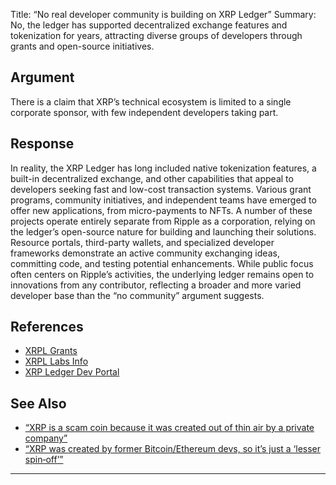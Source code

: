 Title: “No real developer community is building on XRP Ledger”
Summary: No, the ledger has supported decentralized exchange features and tokenization for years, attracting diverse groups of developers through grants and open-source initiatives.

## Argument  
There is a claim that XRP’s technical ecosystem is limited to a single corporate sponsor, with few independent developers taking part.

## Response  
In reality, the XRP Ledger has long included native tokenization features, a built-in decentralized exchange, and other capabilities that appeal to developers seeking fast and low-cost transaction systems. Various grant programs, community initiatives, and independent teams have emerged to offer new applications, from micro-payments to NFTs. A number of these projects operate entirely separate from Ripple as a corporation, relying on the ledger’s open-source nature for building and launching their solutions.  
Resource portals, third-party wallets, and specialized developer frameworks demonstrate an active community exchanging ideas, committing code, and testing potential enhancements. While public focus often centers on Ripple’s activities, the underlying ledger remains open to innovations from any contributor, reflecting a broader and more varied developer base than the “no community” argument suggests.

## References
- [XRPL Grants](https://xrplgrants.org/)
- [XRPL Labs Info](https://xrpl-labs.com/)
- [XRP Ledger Dev Portal](https://xrpl.org/developer-resources.html)

## See Also
- [“XRP is a scam coin because it was created out of thin air by a private company”](xrp-is-a-scam-coin-because-it-was-created-out-of-thin-air-by-a-private-company.html)
- [“XRP was created by former Bitcoin/Ethereum devs, so it’s just a ‘lesser spin‑off’”](xrp-was-created-by-former-bitcoinethereum-devs-so-its-just-a-lesser-spin-off.html)

---

